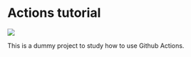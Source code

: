 # Actions tutorial

![](https://github.com/lewoudar/actions-tutorial/workflows/CI/badge.svg)

This is a dummy project to study how to use Github Actions.